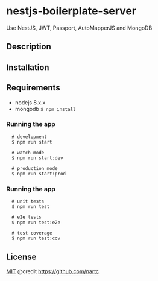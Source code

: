 # nestjs-boilerplate-server
Use NestJS, JWT, Passport, AutoMapperJS and MongoDB
## Description
## Installation
## Requirements
* nodejs 8.x.x
* mongodb
`$ npm install`
### Running the app
```
  # development
  $ npm run start

  # watch mode
  $ npm run start:dev

  # production mode
  $ npm run start:prod
```
### Running the app
```
  # unit tests
  $ npm run test

  # e2e tests
  $ npm run test:e2e

  # test coverage
  $ npm run test:cov
```
## License
[MIT](https://github.com/KanKai/nestjs-boilerplate/blob/master/LICENSE)
@credit https://github.com/nartc


